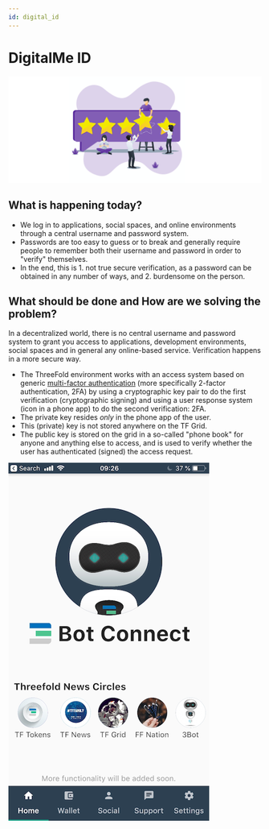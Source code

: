 ```yaml
---
id: digital_id
---
```


# DigitalMe ID

![](./img/identity.png)

## What is happening today?

- We log in to applications, social spaces, and online environments through a central username and password system.
- Passwords are too easy to guess or to break and generally require people to remember both their username and password in order to "verify" themselves.
- In the end, this is 1. not true secure verification, as a password can be obtained in any number of ways, and 2. burdensome on the person.

## What should be done and How are we solving the problem?

In a decentralized world, there is no central username and password system to grant you access to applications, development environments, social spaces and in general any online-based service. Verification happens in a more secure way.

- The ThreeFold environment works with an access system based on generic [multi-factor authentication](https://en.wikipedia.org/wiki/Multi-factor_authentication) (more specifically 2-factor authentication, 2FA) by using a cryptographic key pair to do the first verification (cryptographic signing) and using a user response system (icon in a phone app) to do the second verification: 2FA.
- The private key resides *only* in the phone app of the user.
- This (private) key is not stored anywhere on the TF Grid.
- The public key is stored on the grid in a so-called "phone book" for anyone and anything else to access, and is used to verify whether the user has authenticated (signed) the access request.

![](./img/decentralised_2fa_login.png)